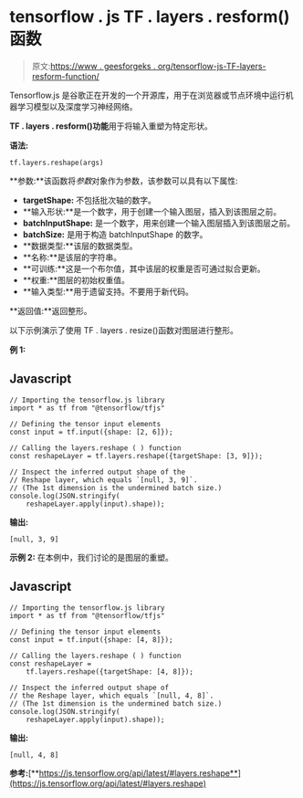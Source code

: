 # tensorflow . js TF . layers . resform()函数

> 原文:[https://www . geesforgeks . org/tensorflow-js-TF-layers-resform-function/](https://www.geeksforgeeks.org/tensorflow-js-tf-layers-reshape-function/)

Tensorflow.js 是谷歌正在开发的一个开源库，用于在浏览器或节点环境中运行机器学习模型以及深度学习神经网络。

**TF . layers . resform()功能**用于将输入重塑为特定形状。

**语法:**

```
tf.layers.reshape(args) 
```

**参数:**该函数将*参数*对象作为参数，该参数可以具有以下属性:

*   **targetShape:** 不包括批次轴的数字。
*   **输入形状:**是一个数字，用于创建一个输入图层，插入到该图层之前。
*   **batchInputShape:** 是一个数字，用来创建一个输入图层插入到该图层之前。
*   **batchSize:** 是用于构造 batchInputShape 的数字。
*   **数据类型:**该层的数据类型。
*   **名称:**是该层的字符串。
*   **可训练:**这是一个布尔值，其中该层的权重是否可通过拟合更新。
*   **权重:**图层的初始权重值。
*   **输入类型:**用于遗留支持。不要用于新代码。

**返回值:**返回整形。

以下示例演示了使用 TF . layers . resize()函数对图层进行整形。

**例 1:**

## Javascript

```
// Importing the tensorflow.js library
import * as tf from "@tensorflow/tfjs"

// Defining the tensor input elements 
const input = tf.input({shape: [2, 6]});

// Calling the layers.reshape ( ) function
const reshapeLayer = tf.layers.reshape({targetShape: [3, 9]});

// Inspect the inferred output shape of the
// Reshape layer, which equals `[null, 3, 9]`. 
// (The 1st dimension is the undermined batch size.)
console.log(JSON.stringify(
    reshapeLayer.apply(input).shape));
```

**输出:**

```
[null, 3, 9]
```

**示例 2:** 在本例中，我们讨论的是图层的重塑。

## Javascript

```
// Importing the tensorflow.js library
import * as tf from "@tensorflow/tfjs"

// Defining the tensor input elements 
const input = tf.input({shape: [4, 8]});

// Calling the layers.reshape ( ) function
const reshapeLayer = 
    tf.layers.reshape({targetShape: [4, 8]});

// Inspect the inferred output shape of
// the Reshape layer, which equals `[null, 4, 8]`. 
// (The 1st dimension is the undermined batch size.)
console.log(JSON.stringify(
    reshapeLayer.apply(input).shape));
```

**输出:**

```
[null, 4, 8]
```

**参考:**[**https://js.tensorflow.org/api/latest/#layers.reshape**](https://js.tensorflow.org/api/latest/#layers.reshape)